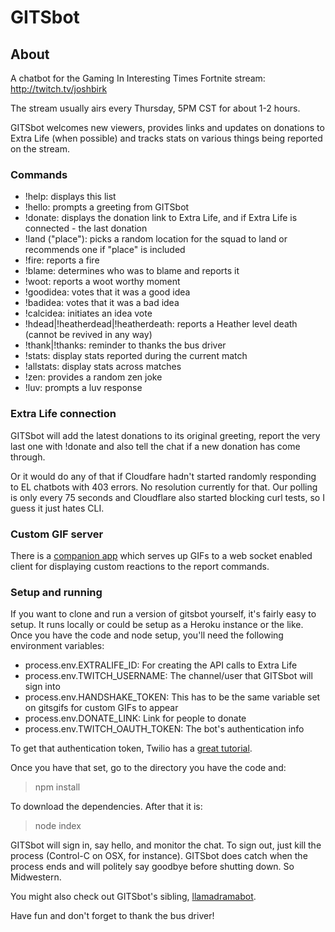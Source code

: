 # GITSbot

## About
A chatbot for the Gaming In Interesting Times Fortnite stream: <http://twitch.tv/joshbirk>

The stream usually airs every Thursday, 5PM CST for about 1-2 hours.

GITSbot welcomes new viewers, provides links and updates on donations to Extra Life (when possible) and tracks stats on various things being reported on the stream.

### Commands
  * !help: displays this list
  * !hello: prompts a greeting from GITSbot
  * !donate: displays the donation link to Extra Life, and if Extra Life is connected - the last donation
  * !land ("place"): picks a random location for the squad to land or recommends one if "place" is included
  * !fire: reports a fire
  * !blame: determines who was to blame and reports it
  * !woot: reports a woot worthy moment
  * !goodidea: votes that it was a good idea
  * !badidea: votes that it was a bad idea
  * !calcidea: initiates an idea vote
  * !hdead|!heatherdead|!heatherdeath: reports a Heather level death (cannot be revived in any way)
  * !thank|!thanks: reminder to thanks the bus driver
  * !stats: display stats reported during the current match
  * !allstats: display stats across matches 
  * !zen: provides a random zen joke
  * !luv: prompts a luv response

### Extra Life connection
GITSbot will add the latest donations to its original greeting, report the very last one with !donate and also tell the chat if a new donation has come through.

Or it would do any of that if Cloudfare hadn't started randomly responding to EL chatbots with 403 errors.  No resolution currently for that.  Our polling is only every 75 seconds and Cloudflare also started blocking curl tests, so I guess it just hates CLI.

### Custom GIF server

There is a [companion app](https://github.com/joshbirk/gitsgifs) which serves up GIFs to a web socket enabled client for displaying custom reactions to the report commands.

### Setup and running

If you want to clone and run a version of gitsbot yourself, it's fairly easy to setup.  It runs locally or could be setup as a Heroku instance or the like.  Once you have the code and node setup, you'll need the following environment variables:

* process.env.EXTRALIFE\_ID: For creating the API calls to Extra Life
* process.env.TWITCH\_USERNAME: The channel/user that GITSbot will sign into
* process.env.HANDSHAKE\_TOKEN: This has to be the same variable set on gitsgifs for custom GIFs to appear
* process.env.DONATE\_LINK: Link for people to donate
* process.env.TWITCH\_OAUTH\_TOKEN: The bot's authentication info



To get that authentication token, Twilio has a [great tutorial]( https://www.twilio.com/blog/creating-twitch-chat-bots-with-node-js).

Once you have that set, go to the directory you have the code and:

>npm install

To download the dependencies.  After that it is:

>node index


GITSbot will sign in, say hello, and monitor the chat.  To sign out, just kill the process (Control-C on OSX, for instance).  GITSbot does catch when the process ends and will politely say goodbye before shutting down.  So Midwestern.

You might also check out GITSbot's sibling, [llamadramabot](https://github.com/dancinllama/llamadramabot).

Have fun and don't forget to thank the bus driver!


  
